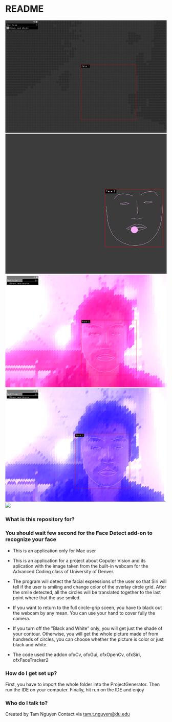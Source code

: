 # README #
![ ](/Screenshot2.png)
![ ](/screenshot5.png)
![ ](/Screenshot1.png)
![ ](/Screenshot3.png)
![ ](/screenshot4.png)
### What is this repository for? ###

### You should wait few second for the Face Detect add-on to recognize your face


* This is an application only for Mac user
* This is an application for a project about Coputer Vision and its aplication with the image taken from the built-in webcam for the Advanced Coding class of University of Denver.

* The program will detect the facial expressions of the user so that Siri will tell if the user is smiling and change color of  the overlay circle grid. After the smile detected, all the circles will be translated together to the last point where that the use smiled. 
* If you want to return to the full circle-grip sceen, you have to black out the webcam by any mean. You can use your hand to cover fully the camera.

* If you turn off the "Black and White" only,  you will get just the shade of your contour. Otherwise, you will get the whole picture made of from hundreds of circles, you can choose whether the picture is color or just black and white.
* The code used the addon ofxCv, ofxGui, ofxOpenCv, ofxSiri, ofxFaceTracker2

### How do I get set up? ###

First, you have to import the whole folder into the ProjectGenerator. Then run the IDE on your computer. Finally, hit run on the IDE and enjoy



### Who do I talk to? ###
Created by Tam Nguyen
Contact via tam.t.nguyen@du.edu
